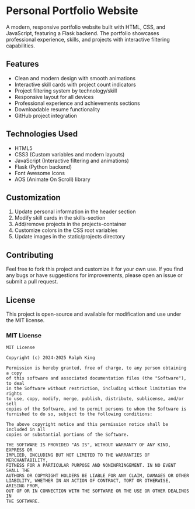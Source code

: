# Personal Portfolio Website

A modern, responsive portfolio website built with HTML, CSS, and JavaScript, featuring a Flask backend. The portfolio showcases professional experience, skills, and projects with interactive filtering capabilities.

## Features

- Clean and modern design with smooth animations
- Interactive skill cards with project count indicators
- Project filtering system by technology/skill
- Responsive layout for all devices
- Professional experience and achievements sections
- Downloadable resume functionality
- GitHub project integration

## Technologies Used

- HTML5
- CSS3 (Custom variables and modern layouts)
- JavaScript (Interactive filtering and animations)
- Flask (Python backend)
- Font Awesome Icons
- AOS (Animate On Scroll) library

## Customization

1. Update personal information in the header section
2. Modify skill cards in the skills-section
3. Add/remove projects in the projects-container
4. Customize colors in the CSS root variables
5. Update images in the static/projects directory

## Contributing

Feel free to fork this project and customize it for your own use. If you find any bugs or have suggestions for improvements, please open an issue or submit a pull request.

## License

This project is open-source and available for modification and use under the MIT license.

### MIT License

```
MIT License

Copyright (c) 2024-2025 Ralph King

Permission is hereby granted, free of charge, to any person obtaining a copy
of this software and associated documentation files (the "Software"), to deal
in the Software without restriction, including without limitation the rights
to use, copy, modify, merge, publish, distribute, sublicense, and/or sell
copies of the Software, and to permit persons to whom the Software is
furnished to do so, subject to the following conditions:

The above copyright notice and this permission notice shall be included in all
copies or substantial portions of the Software.

THE SOFTWARE IS PROVIDED "AS IS", WITHOUT WARRANTY OF ANY KIND, EXPRESS OR
IMPLIED, INCLUDING BUT NOT LIMITED TO THE WARRANTIES OF MERCHANTABILITY,
FITNESS FOR A PARTICULAR PURPOSE AND NONINFRINGEMENT. IN NO EVENT SHALL THE
AUTHORS OR COPYRIGHT HOLDERS BE LIABLE FOR ANY CLAIM, DAMAGES OR OTHER
LIABILITY, WHETHER IN AN ACTION OF CONTRACT, TORT OR OTHERWISE, ARISING FROM,
OUT OF OR IN CONNECTION WITH THE SOFTWARE OR THE USE OR OTHER DEALINGS IN
THE SOFTWARE.
```